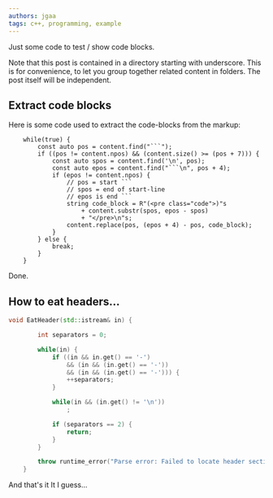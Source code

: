 ```yaml
---
authors: jgaa
tags: c++, programming, example
---
```

Just some code to test / show code blocks.

Note that this post is contained in a directory starting with underscore. 
This is for convenience, to let you group together related content in
folders. The post itself will be independent. 

## Extract code blocks

Here is some code used to extract the code-blocks from the markup:
```
    while(true) {
        const auto pos = content.find("```");
        if ((pos != content.npos) && (content.size() >= (pos + 7))) {
            const auto spos = content.find('\n', pos);
            const auto epos = content.find("```\n", pos + 4);
            if (epos != content.npos) {
                // pos = start ```
                // spos = end of start-line
                // epos is end ```
                string code_block = R"(<pre class="code">)"s
                    + content.substr(spos, epos - spos)
                    + "</pre>\n"s;
                content.replace(pos, (epos + 4) - pos, code_block);
            }
        } else {
            break;
        }
    }
```
Done.

## How to eat headers...
```c++
void EatHeader(std::istream& in) {

        int separators = 0;

        while(in) {
            if ((in && in.get() == '-')
                && (in && (in.get() == '-'))
                && (in && (in.get() == '-'))) {
                ++separators;
            }

            while(in && (in.get() != '\n'))
                ;

            if (separators == 2) {
                return;
            }
        }

        throw runtime_error("Parse error: Failed to locate header section.");
    }
```

And that's it It I guess...
